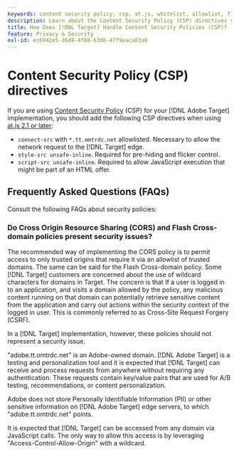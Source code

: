 ```yaml
---
keywords: content security policy, csp, at.js, whitelist, allowlist, flicker, pre-hide, pre-hiding, prehiding, content security policy0
description: Learn about the Content Security Policy (CSP) directives you should add when using [!DNL Adobe Target].
title: How Does [!DNL Target] Handle Content Security Policies (CSP)?
feature: Privacy & Security
exl-id: ec6942e5-36d8-4f88-b3d6-47f9eaca03a8
---
```

# Content Security Policy (CSP) directives

If you are using [Content Security Policy](https://en.wikipedia.org/wiki/Content_Security_Policy) (CSP) for your [!DNL Adobe Target] implementation, you should add the following CSP directives when using [at.js 2.1 or later](../../implement/client-side/atjs/target-atjs-versions.md):

* `connect-src` with `*.tt.omtrdc.net` allowlisted. Necessary to allow the network request to the [!DNL Target] edge.
* `style-src unsafe-inline`. Required for pre-hiding and flicker control.
* `script-src unsafe-inline`.  Required to allow JavaScript execution that might be part of an HTML offer.

## Frequently Asked Questions (FAQs)

Consult the following FAQs about security policies:

### Do Cross Origin Resource Sharing (CORS) and Flash Cross-domain policies present security issues?

The recommended way of implementing the CORS policy is to permit access to only trusted origins that require it via an allowlist of trusted domains. The same can be said for the Flash Cross-domain policy. Some [!DNL Target] customers are concerned about the use of wildcard characters for domains in Target. The concern is that If a user is logged in to an application, and visits a domain allowed by the policy, any malicious content running on that domain can potentially retrieve sensitive content from the application and carry out actions within the security context of the logged in user. This is commonly referred to as Cross-Site Request Forgery (CSRF).

In a [!DNL Target] implementation, however, these policies should not represent a security issue.

"adobe.tt.omtrdc.net" is an Adobe-owned domain. [!DNL Adobe Target] is a testing and personalization tool and it is expected that [!DNL Target] can receive and process requests from anywhere without requiring any authentication. These requests contain key/value pairs that are used for A/B testing, recommendations, or content personalization.

Adobe does not store Personally Identifiable Information (PII) or other sensitive information on [!DNL Adobe Target] edge servers, to which "adobe.tt.omtrdc.net" points.

It is expected that [!DNL Target] can be accessed from any domain via JavaScript calls. The only way to allow this access is by leveraging "Access-Control-Allow-Origin" with a wildcard.

